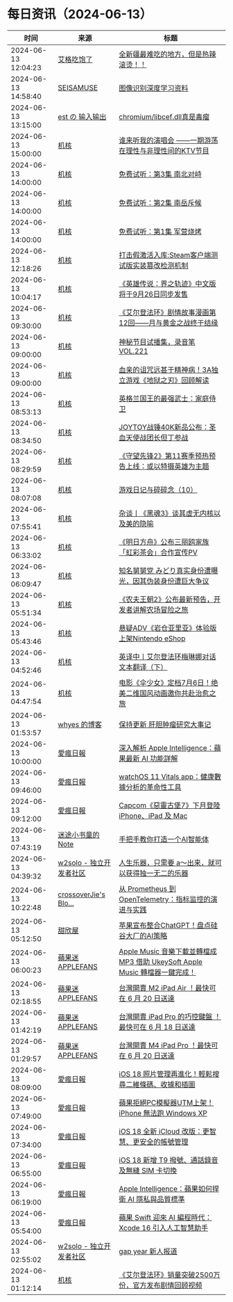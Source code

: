 ﻿# 每日资讯（2024-06-13）

|时间|来源|标题|
|---|---|---|
|2024-06-13 12:04:23|[艾格吃饱了](https://feedpress.me/wx-aigechibaole)|[全新疆最难吃的地方，但是热辣滚烫！！](http://mp.weixin.qq.com/s?__biz=MjM5NTYxODQyMA%3D%3D&mid=2653454664&idx=1&sn=4b21c4e3e53d013a5768fe9e3dc1218d)|
|2024-06-13 14:58:40|[SEISAMUSE](https://www.seis-jun.xyz/atom.xml)|[图像识别深度学习资料](http://www.seis-jun.xyz/object-detection)|
|2024-06-13 13:15:00|[est の 输入输出](https://blog.est.im/rss)|[chromium/libcef.dll真是毒瘤](https://blog.est.im/2024/stderr-12)|
|2024-06-13 15:00:00|[机核](https://www.gcores.com/rss)|[谁来听我的演唱会 ——一期游荡在理性与非理性间的KTV节目](https://www.gcores.com/radios/183120)|
|2024-06-13 14:00:00|[机核](https://www.gcores.com/rss)|[免费试听：第3集 南北对峙](https://www.gcores.com/radios/183313)|
|2024-06-13 14:00:00|[机核](https://www.gcores.com/rss)|[免费试听：第2集 南岳斥候](https://www.gcores.com/radios/183311)|
|2024-06-13 14:00:00|[机核](https://www.gcores.com/rss)|[免费试听：第1集 军营烧烤](https://www.gcores.com/radios/183310)|
|2024-06-13 12:18:26|[机核](https://www.gcores.com/rss)|[打击假激活入库:Steam客户端测试版实装篡改检测机制](https://www.gcores.com/articles/183442)|
|2024-06-13 10:04:17|[机核](https://www.gcores.com/rss)|[《英雄传说：界之轨迹》中文版将于9月26日同步发售](https://www.gcores.com/articles/183435)|
|2024-06-13 09:30:00|[机核](https://www.gcores.com/rss)|[《艾尔登法环》剧情故事漫画第12回——月与黄金之战终于结缘](https://www.gcores.com/articles/183412)|
|2024-06-13 09:00:00|[机核](https://www.gcores.com/rss)|[神秘节目试播集，录音笔 VOL.221](https://www.gcores.com/radios/183425)|
|2024-06-13 09:00:00|[机核](https://www.gcores.com/rss)|[血亲的诅咒远甚于精神病！3A独立游戏《地狱之刃》回顾解读](https://www.gcores.com/videos/183421)|
|2024-06-13 08:53:13|[机核](https://www.gcores.com/rss)|[英格兰国王的最强武士：家庭侍卫](https://www.gcores.com/articles/183432)|
|2024-06-13 08:34:50|[机核](https://www.gcores.com/rss)|[JOYTOY战锤40K新品公布：圣血天使战团长但丁参战](https://www.gcores.com/articles/183430)|
|2024-06-13 08:29:59|[机核](https://www.gcores.com/rss)|[《守望先锋2》第11赛季预热预告上线：或以特摄英雄为主题](https://www.gcores.com/articles/183427)|
|2024-06-13 08:07:08|[机核](https://www.gcores.com/rss)|[游戏日记与碎碎念（10）](https://www.gcores.com/articles/183428)|
|2024-06-13 07:55:41|[机核](https://www.gcores.com/rss)|[杂谈丨《黑魂3》谈其虚无内核以及美的隐喻](https://www.gcores.com/articles/183426)|
|2024-06-13 06:33:02|[机核](https://www.gcores.com/rss)|[《明日方舟》公布三丽鸥家族「虹彩茶会」合作宣传PV](https://www.gcores.com/articles/183420)|
|2024-06-13 06:09:47|[机核](https://www.gcores.com/rss)|[知名舅舅党 みどり真实身份遭曝光，因其伪装身份遭巨大争议](https://www.gcores.com/articles/183417)|
|2024-06-13 05:51:34|[机核](https://www.gcores.com/rss)|[《农夫王朝2》公布最新预告，开发者讲解农场冒险之旅](https://www.gcores.com/articles/183418)|
|2024-06-13 05:43:46|[机核](https://www.gcores.com/rss)|[悬疑ADV《岩仓亚里亚》体验版上架Nintendo eShop](https://www.gcores.com/articles/183416)|
|2024-06-13 04:52:46|[机核](https://www.gcores.com/rss)|[英译中丨艾尔登法环梅琳娜对话文本翻译（下）](https://www.gcores.com/articles/183405)|
|2024-06-13 04:47:54|[机核](https://www.gcores.com/rss)|[电影《伞少女》定档7月6日！绝美二维国风动画邀你共赴治愈之旅](https://www.gcores.com/articles/183413)|
|2024-06-13 01:53:57|[whyes 的博客](https://whyes.org/feed.xml)|[ 保持更新 肝胆肿瘤研究大事记](http://whyes.org/2024/hepatobiliary-advances)|
|2024-06-13 10:00:00|[愛瘋日報](http://www.iphonetaiwan.org/feeds/posts/default)|[深入解析 Apple Intelligence：蘋果最新 AI 功能詳解](https://www.iphonetaiwan.org/2024/06/apple-intelligence-ai-release.html)|
|2024-06-13 09:46:00|[愛瘋日報](http://www.iphonetaiwan.org/feeds/posts/default)|[watchOS 11 Vitals app：健康數據分析的革命性工具](https://www.iphonetaiwan.org/2024/06/watchos11-vitals-app-health.html)|
|2024-06-13 09:12:00|[愛瘋日報](http://www.iphonetaiwan.org/feeds/posts/default)|[Capcom《惡靈古堡7》下月登陸 iPhone、iPad 及 Mac](https://www.iphonetaiwan.org/2024/06/resident-evil-7-ios-macos-release.html)|
|2024-06-13 07:43:19|[迷途小书童的Note](https://xugaoxiang.com/feed)|[手把手教你打造一个AI智能体](https://xugaoxiang.com/2024/06/13/ai-agent-builder/)|
|2024-06-13 04:39:32|[w2solo - 独立开发者社区](https://w2solo.com/topics/feed)|[人生乐器，只需要 a～出来，就可以获得独一无二的乐器](https://w2solo.com/topics/4689)|
|2024-06-13 10:22:48|[crossoverJie's Blo...](https://crossoverjie.top/atom.xml)|[从 Prometheus 到 OpenTelemetry：指标监控的演进与实践](http://crossoverjie.top/2024/06/13/ob/OpenTelemetry-metrics-concept/)|
|2024-06-13 05:12:50|[甜欣屋](https://tcxx.info/feed)|[苹果宣布整合ChatGPT！盘点硅谷大厂的AI策略](https://tcxx.info/diary/1060.html)|
|2024-06-13 06:00:23|[蘋果迷 APPLEFANS](https://applefans.today/feed/)|[Apple Music 音樂下載並轉檔成 MP3 借助 UkeySoft Apple Music 轉檔器一鍵完成！](https://applefans.today/2024-06-ukeysoft-apple-music-converter/)|
|2024-06-13 02:18:55|[蘋果迷 APPLEFANS](https://applefans.today/feed/)|[台灣開賣 M2 iPad Air ！最快可在 6 月 20 日送達](https://applefans.today/2024-06-tw-launch-m2-ipad-air/)|
|2024-06-13 01:42:19|[蘋果迷 APPLEFANS](https://applefans.today/feed/)|[台灣開賣 iPad Pro 的巧控鍵盤 ！最快可在 6 月 18 日送達](https://applefans.today/2024-06-tw-launch-ipad-pro-magic-keyboard/)|
|2024-06-13 01:29:57|[蘋果迷 APPLEFANS](https://applefans.today/feed/)|[台灣開賣 M4 iPad Pro ！最快可在 6 月 20 日送達](https://applefans.today/2024-06-tw-launch-m4-ipad-pro/)|
|2024-06-13 08:09:00|[愛瘋日報](http://www.iphonetaiwan.org/feeds/posts/default)|[iOS 18 照片管理再進化！輕鬆搜尋二維條碼、收據和插圖](https://www.iphonetaiwan.org/2024/06/ios-18-photo-app-new-features.html)|
|2024-06-13 07:49:00|[愛瘋日報](http://www.iphonetaiwan.org/feeds/posts/default)|[蘋果拒絕PC模擬器UTM上架！iPhone 無法跑 Windows XP](https://www.iphonetaiwan.org/2024/06/apple-blocks-pc-emulator-ios.html)|
|2024-06-13 07:34:00|[愛瘋日報](http://www.iphonetaiwan.org/feeds/posts/default)|[iOS 18 全新 iCloud 改版：更智慧、更安全的帳號管理](https://www.iphonetaiwan.org/2024/06/ios18-icloud-management-update.html)|
|2024-06-13 06:55:00|[愛瘋日報](http://www.iphonetaiwan.org/feeds/posts/default)|[iOS 18 新增 T9 撥號、通話錄音及無縫 SIM 卡切換](https://www.iphonetaiwan.org/2024/06/ios18-t9-dialing-feature.html)|
|2024-06-13 06:19:00|[愛瘋日報](http://www.iphonetaiwan.org/feeds/posts/default)|[Apple Intelligence：蘋果如何捍衛 AI 隱私與品質標準](https://www.iphonetaiwan.org/2024/06/apple-intelligence-privacy-quality-cook.html)|
|2024-06-13 05:54:00|[愛瘋日報](http://www.iphonetaiwan.org/feeds/posts/default)|[蘋果 Swift 迎來 AI 編程時代：Xcode 16 引入人工智慧助手](https://www.iphonetaiwan.org/2024/06/xcode-16-swift-assist-ai.html)|
|2024-06-13 02:55:02|[w2solo - 独立开发者社区](https://w2solo.com/topics/feed)|[gap year 新人报道](https://w2solo.com/topics/4688)|
|2024-06-13 01:12:14|[机核](https://www.gcores.com/rss)|[《艾尔登法环》销量突破2500万份，官方发布剧情回顾视频](https://www.gcores.com/articles/183398)|
